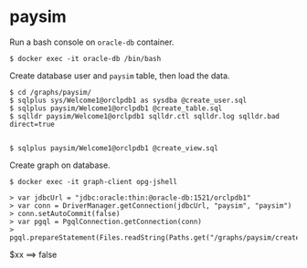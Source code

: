 # paysim

Run a bash console on `oracle-db` container.

    $ docker exec -it oracle-db /bin/bash

Create database user and `paysim` table, then load the data.

    $ cd /graphs/paysim/
    $ sqlplus sys/Welcome1@orclpdb1 as sysdba @create_user.sql
    $ sqlplus paysim/Welcome1@orclpdb1 @create_table.sql
    $ sqlldr paysim/Welcome1@orclpdb1 sqlldr.ctl sqlldr.log sqlldr.bad direct=true


    $ sqlplus paysim/Welcome1@orclpdb1 @create_view.sql

Create graph on database.

    $ docker exec -it graph-client opg-jshell

    > var jdbcUrl = "jdbc:oracle:thin:@oracle-db:1521/orclpdb1"
    > var conn = DriverManager.getConnection(jdbcUrl, "paysim", "paysim")
    > conn.setAutoCommit(false)
    > var pgql = PgqlConnection.getConnection(conn)
    > pgql.prepareStatement(Files.readString(Paths.get("/graphs/paysim/create_pg.pgql"))).execute()
$xx ==> false
